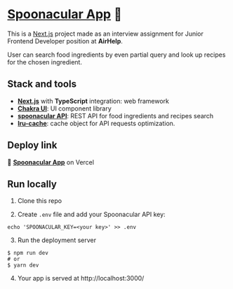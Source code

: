 # [Spoonacular App](https://spoonacular-app.vercel.app/) 🥄

This is a [Next.js](https://nextjs.org/) project made as an interview assignment for Junior Frontend Developer position at **AirHelp**.

User can search food ingredients by even partial query and look up recipes for the chosen ingredient.

## Stack and tools

- **[Next.js](https://nextjs.org/)** with **TypeScript** integration: web framework
- **[Chakra UI](https://chakra-ui.com/)**: UI component library
- **[spoonacular API](https://spoonacular.com/food-api)**: REST API for food ingredients and recipes search
- **[lru-cache](https://www.npmjs.com/package/lru-cache)**: cache object for API requests optimization.

## Deploy link

🔗 **[Spoonacular App](https://spoonacular-app.vercel.app/)** on Vercel

## Run locally

1. Clone this repo

2. Create `.env` file and add your Spoonacular API key:

```
echo 'SPOONACULAR_KEY=<your key>' >> .env
```

3. Run the deployment server

```
$ npm run dev
# or
$ yarn dev
```

4. Your app is served at http://localhost:3000/
